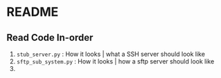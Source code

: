 # README

## Read Code In-order

1. `stub_server.py` : How it looks | what a SSH server should look like
2. `sftp_sub_system.py` : How it looks | how a sftp server should look like
3. 